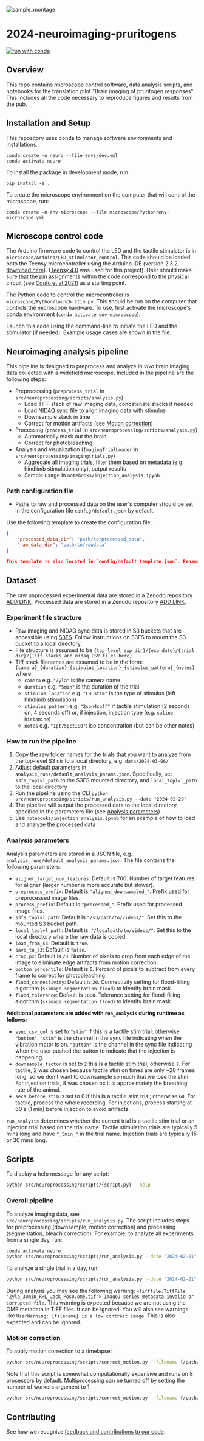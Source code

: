 ![sample_montage](https://github.com/Arcadia-Science/2024-neuroimaging-pruritogens/assets/4419151/8f50e257-c0b4-449f-b7d3-684038b42816)


# 2024-neuroimaging-pruritogens

[![run with conda](http://img.shields.io/badge/run%20with-conda-3EB049?labelColor=000000&logo=anaconda)](https://docs.conda.io/projects/miniconda/en/latest/)



## Overview
This repo contains microscope control software, data analysis scripts, and notebooks for the translation pilot "Brain imaging of pruritogen responses". This includes all the code necessary to reproduce figures and results from the pub.

## Installation and Setup

This repository uses conda to manage software environments and installations.

```{bash}
conda create -n neuro --file envs/dev.yml
conda activate neuro
```

To install the package in development mode, run:

```{bash}
pip install -e .
```

To create the microscope environment on the computer that will control the microscope, run:

```{bash}
conda create -n env-microscope --file microscope/Python/env-microscope.yml
```

## Microscope control code

The Arduino firmware code to control the LED and the tactile stimulator is in `microscope/Arduino/LED_stimulator_control`. This code should be loaded onto the Teensy microcontroller using the Arduino IDE (version 2.3.2, [download here](https://www.arduino.cc/en/software)). ([Teensy 4.0](https://www.pjrc.com/store/teensy40.html) was used for this project). User should make sure that the pin assignments within the code correspond to the physical circuit (see [Couto et al 2021](https://www.ncbi.nlm.nih.gov/pmc/articles/PMC8788140/)) as a starting point.

The Python code to control the microcontroller is `microscope/Python/launch_stim.py`. This should be run on the computer that controls the microscope hardware. To use, first activate the microscope's conda environment (`conda activate env-microscope`). 

Launch this code using the command-line to initiate the LED and the stimulator (if needed). Example usage cases are shown in the file.

## Neuroimaging analysis pipeline

This pipeline is designed to preprocess and analyze *in vivo* brain imaging data collected with a widefield microscope. Included in the pipeline are the following steps:

* Preprocessing (`preprocess_trial` in `src/neuroprocessing/scripts/analysis.py`)
    * Load TIFF stack of raw imaging data, concatenate stacks if needed
    * Load NIDAQ sync file to align imaging data with stimulus
    * Downsample stack in time
    * Correct for motion artifacts (see [Motion correction](#motion-correction))
* Processing (`process_trial` in `src/neuroprocessing/scripts/analysis.py`)
    * Automatically mask out the brain
    * Correct for photobleaching
* Analysis and visualization (`ImagingTrialLoader` in `src/neuroprocessing/imagingtrials.py`)
    * Aggregate all imaging trials, filter them based on metadata (e.g. hindlimb stimulation only), output results
    * Sample usage in `notebooks/injection_analysis.ipynb`

### Path configuration file
* Paths to raw and processed data on the user's computer should be set in the configuration file `config/default.json` by default.

Use the following template to create the configuration file:

```json
{
    "processed_data_dir": "path/to/processed_data",
    "raw_data_dir": "path/to/rawdata"
}

This template is also located in `config/default_template.json`. Rename it to `default.json` and add the real data paths to run the scripts in this repository.
```

## Dataset

The raw unprocessed experimental data are stored in a Zenodo repository [ADD LINK](). Processed data are stored in a Zenodo repository [ADD LINK]().

### Experiment file structure

* Raw imaging and NIDAQ sync data is stored in S3 buckets that are accessible using [S3FS](https://github.com/s3fs-fuse/s3fs-fuse). Follow instructions on S3FS to mount the S3 bucket to a local directory.
* File structure is assumed to be `{top-level exp dir}/{exp date}/{trial dir}/{Tiff stacks and nidaq CSV files here}`
* Tiff stack filenames are assumed to be in the form: `{camera}_{duration}_{stimulus_location}_{stimulus_pattern}_{notes}` where:
    * `camera` e.g. `"Zyla"` is the camera name
    * `duration` e.g. `"5min"` is the duration of the trial
    * `stimulus_location` e.g. `"LHLstim"` is the type of stimulus (left hindlimb stimulation)
    * `stimulus_pattern` e.g. `"2son4soff"` if tactile stimulation (2 seconds on, 4 seconds off) or, if injection, injection type (e.g. `saline`, `histamine`)
    * `notes` e.g. `"1pt75pctISO"`: iso concentration (but can be other notes)

### How to run the pipeline

1. Copy the raw folder names for the trials that you want to analyze from the top-level S3 dir to a local directory, e.g. `data/2024-03-06/`
2. Adjust default parameters in `analysis_runs/default_analysis_params.json`. Specifically, set `s3fs_toplvl_path` to the S3FS mounted directory, and `local_toplvl_path` to the local directory
3. Run the pipeline using the CLI `python src/neuroprocessing/scripts/run_analysis.py --date "2024-02-29"`
4. The pipeline will output the processed data to the local directory specified in the parameters file (see [Analysis parameters](#analysis-parameters))
5. See `notebooks/injection_analysis.ipynb` for an example of how to load and analyze the processed data

### Analysis parameters

Analysis parameters are stored in a JSON file, e.g. `analysis_runs/default_analysis_params.json`. The file contains the following parameters:

 * `aligner_target_num_features`: Default is 700. Number of target features for aligner (larger number is more accurate but slower).
 * `preprocess_prefix`: Default is `"aligned_downsampled_"`. Prefix used for preprocessed image files.
 * `process_prefix`: Default is `"processed_"`. Prefix used for processed image files.
 * `s3fs_toplvl_path`: Default is `"/s3/path/to/videos/"`. Set this to the mounted S3 bucket path.
 * `local_toplvl_path`: Default is` "/localpath/to/videos/"`. Set this to the local directory where the raw data is copied.
 * `load_from_s3`: Default is `true`.
 * `save_to_s3`: Default is `false`.
 * `crop_px`: Default is `20`. Number of pixels to crop from each edge of the image to eliminate edge artifacts from motion correction.
 * `bottom_percentile`: Default is `5`. Percent of pixels to subtract from every frame to correct for photobleaching.
 * `flood_connectivity`: Default is `20`. Connectivity setting for flood-filling algorithm (`skimage.segmentation.flood`) to identify brain mask.
 * `flood_tolerance`:  Default is `1000`. Tolerance setting for flood-filling algorithm (`skimage.segmentation.flood`) to identify brain mask.


**Additional parameters are added with `run_analysis` during runtime as follows:**

 * `sync_csv_col` is set to `"stim"` if this is a tactile stim trial; otherwise `"button"`. `"stim"` is the channel in the sync file indicating when the vibration motor is on. `"button"` is the channel in the sync file indicating when the user pushed the button to indicate that the  injection is happening.
 * `downsample_factor` is set to `2` this is a tactile stim trial; otherwise `8`. For tactile, 2 was chosen because tactile stim on times are only ~20 frames long, so we don't want to downsample so much that we lose the stim. For injection trials, 8 was chosen bc it is approximately the breathing rate of the animal.
 * `secs_before_stim` is set to 0 if this is a tactile stim trial; otherwise `60`. For tactile, process the whole recording. For injections, process starting at 60 s (1 min) before injection to avoid artifacts.

`run_analysis` determines whether the current trial is a tactile stim trial or an injection trial based on the trial name. Tactile stimulation trials are typically 5 mins long and have `"_5min_"` in the trial name. Injection trials are typically 15 or 30 mins long.

## Scripts

To display a help message for any script:

```bash
python src/neuroprocessing/scripts/{script.py} --help
```

### Overall pipeline

To analyze imaging data, see `src/neuroprocessing/scripts/run_analysis.py`. The script includes steps for preprocessing (downsample, motion correction) and processing (segmentation, bleach correction). For example, to analyze all experiments from a single day, run:

```bash
conda activate neuro
python src/neuroprocessing/scripts/run_analysis.py --date "2024-02-21" --params_file "path/to/file.json"
```

To analyze a single trial in a day, run:
```bash
python src/neuroprocessing/scripts/run_analysis.py --date "2024-02-21" --trial "Zyla_5min_LFLstim_2son4soff_1pt25pctISO_deeper_1" --params_file "path/to/file.json"
```

During analysis you may see the following warning: `<tifffile.TiffFile 'Zyla_30min_RHL_…ack_Pos0.ome.tif'> ImageJ series metadata invalid or corrupted file`. This warning is expected because we are not using the OME metadata in TIFF files. It can be ignored. You will also see warnings like `UserWarning: {filename} is a low contrast image`. This is also expected and can be ignored.

### Motion correction

To apply motion correction to a timelapse:
```bash
python src/neuroprocessing/scripts/correct_motion.py --filename {/path/to/timelapse.ome.tif}
```

Note that this script is somewhat computationally expensive and runs on 8 processors by default. Multiprocessing can be turned off by setting the number of workers argument to 1.
```bash
python src/neuroprocessing/scripts/correct_motion.py --filename {/path/to/timelapse.ome.tif} --num-workers 1
```

## Contributing

See how we recognize [feedback and contributions to our code](https://github.com/Arcadia-Science/arcadia-software-handbook/blob/main/guides-and-standards/guide-credit-for-contributions.md).
